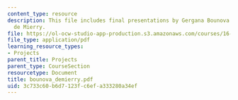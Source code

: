 ```yaml
---
content_type: resource
description: This file includes final presentations by Gergana Bounova and Timoth?ee
  de Mierry.
file: https://ol-ocw-studio-app-production.s3.amazonaws.com/courses/16-622-experimental-projects-ii-fall-2003/3c733c60b6d7123fc6efa333280a34ef_bounova_demierry.pdf
file_type: application/pdf
learning_resource_types:
- Projects
parent_title: Projects
parent_type: CourseSection
resourcetype: Document
title: bounova_demierry.pdf
uid: 3c733c60-b6d7-123f-c6ef-a333280a34ef
---
```

